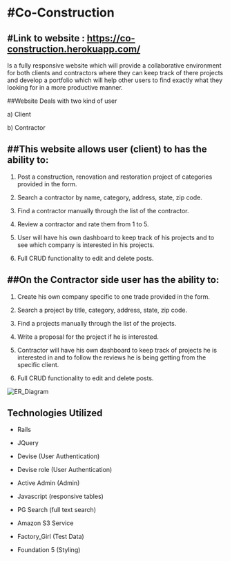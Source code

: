 #Co-Construction
===============

#Link to website : https://co-construction.herokuapp.com/
--------------------------------------------------------

Is a fully responsive website which will provide a collaborative environment for both clients and
contractors where they can keep track of there projects and develop a portfolio which will help other
users to find exactly what they looking for in a more productive manner.

##Website Deals with two kind of user

a) Client

b) Contractor

##This website allows user (client) to has the ability to:
----------------------------------------------------------

1) Post a construction, renovation  and restoration project of categories provided in the form.

2) Search a contractor by name, category, address, state, zip code.

3) Find a contractor manually through the list of the contractor.

4) Review a contractor and rate them from 1 to 5.

5) User will have  his own dashboard to keep track of his projects and to see
   which company is interested in his projects.

6) Full CRUD functionality to edit and delete posts.

##On the Contractor side user has the ability to:
------------------------------------------------

1) Create his own company specific to one trade provided in the form.

2) Search a project by title, category, address, state, zip code.

3) Find a projects manually through the list of the projects.

4) Write a proposal for the project if he is interested.

5) Contractor will have his own dashboard to keep track of projects he is interested in
   and to follow the reviews he is being getting from the specific client.

6) Full CRUD functionality to edit and delete posts.

![ER_Diagram](http://gdurl.com/wh-H)

## Technologies Utilized

* Rails

* JQuery

* Devise (User Authentication)

* Devise role (User Authentication)

* Active Admin (Admin)

* Javascript (responsive tables)

* PG Search (full text search)

* Amazon S3 Service

* Factory_Girl (Test Data)

* Foundation 5 (Styling)
